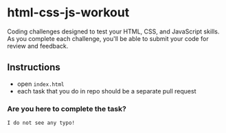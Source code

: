 # html-css-js-workout
Coding challenges designed to test your HTML, CSS, and JavaScript skills.
As you complete each challenge, you'll be able to submit your code for review and feedback. 

## Instructions

- open ``index.html``
- each task that you do in repo should be a separate pull request

### **Are you here to complete the task?**

`I do not see any typo!`



